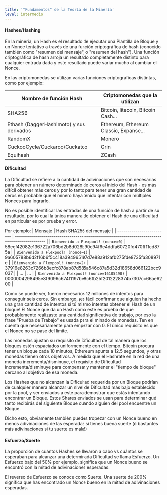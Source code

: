 ```yaml
---
title: '"Fundamentos" de la Teoría de la Minería'
level: intermedio
---
```


#### Hashes/Hashing

En la minería, un Hash es el resultado de ejecutar una Plantilla de Bloque y un Nonce tentativo a través de una función criptográfica de hash (conocido también como "resumen del mensaje", o "resumen del hash"). Una función criptográfica de hash arroja un resultado completamente distinto para cualquier entrada dada y este resultado puede variar mucho al cambiar el Nonce.

En las criptomonedas se utilizan varias funciones criptográficas distintas, como por ejemplo:

| Nombre de función Hash                   | Criptomonedas que la utilizan          |
| ---------------------------------------- | -------------------------------------- |
| SHA256                                   | Bitcoin, litecoin, Bitcoin Cash...     |
| Ethash (DaggerHashimoto) y sus derivados | Ethereum, Ethereum Classic, Expanse... |
| RandomX                                  | Monero                                 |
| CuckooCycle/Cuckaroo/Cuckatoo            | Grin                                   |
| Equihash                                 | ZCash                                  |

#### Dificultad

La Dificultad se refiere a la cantidad de adivinaciones que son necesarias para obtener un número determinado de ceros al inicio del Hash - es más difícil obtener más ceros y por lo tanto para tener una gran cantidad de ceros es probable que el minero haya tenido que intentar con múltiples Nonces para lograrlo.

No es posible identificar las entradas de una función de hash a partir de su resultado, por lo cual la única manera de obtener el Hash de una dificultad en particular es por prueba y error.

Por ejemplo:
| Mensaje                   | Hash SHA256 del mensaje                                                                       |
| ------------------------- | --------------------------------------------------------------------------------------------- |
| <code>Bienvenido a Flexpool! (nonce=0)</code> | 58ecf42082e136722a706bd2b8d028b90c94f6e4ddfa60720fd470ff11cd875a                              |
| <code>Bienvenido a Flexpool! (nonce=1)</code> | 9a605788b6d2f16b6f5c418a394965197d7e88a912afb275fde8735fa308971e                              |
| <code>Bienvenido a Flexpool! (nonce=2)</code> | 37916e8263c7266b8ecfc878ab87d585a546c87a5d32d18658d066122bcc9037                              |
| ...                       | ...                                                                                           |
| <code>Bienvenido a Flexpool! (nonce=16105490)</code> | <span className="red">000000</span>4298495e8f9096c674f1197be8c6fb25f2012228374b7307cc66ae6200 |

Como se puede ver, fueron necesarios 12 millones de intentos para conseguir seis ceros. Sin embargo, ¡es fácil confirmar que alguien ha hecho una gran cantidad de intentos si tú mismo intentas obtener el Hash de un bloque! El Nonce que da un Hash como este es prueba de que probablemente realizaste una cantidad significativa de trabajo, por eso la frase "Prueba de Trabajo" es usada para el minado de monedas. Ten en cuenta que necesariamente para empezar con 0. El único requisito es que el Nonce no se pase del límite.

Las monedas ajustan su requisito de Dificultad de tal manera que los bloques estén espaciados uniformemente con el tiempo. Bitcoin procura tener un bloque cada 10 minutos, Ethereum apunta a 12.5 segundos, y otras monedas tienen otros objetivos. A medida que el Hashrate en la red de una moneda incrementa/disminuye, el requisito de Dificultad incrementa/disminuye para compensar y mantener el "tiempo de bloque" cercano al objetivo de esa moneda.

Los Hashes que no alcanzan la Dificultad requerida por un Bloque podrían de cualquier manera alcanzar un nivel de Dificultad más bajo establecido por la pool, y ser enviados a este para demostrar que estás intentando encontrar un Bloque. Estos Shares enviados se usan para determinar qué tanto recibirás del siguiente Bloque cuando alguien del pool encuentre un Bloque.

Dicho esto, obviamente también puedes tropezar con un Nonce bueno en menos adivinaciones de las esperadas si tienes buena suerte (ó bastantes más adivinaciones si tu suerte es mala!)

#### Esfuerzo/Suerte

La proporción de cuántos Hashes se llevaron a cabo vs cuántos se esperaban para alcanzar una determinada Dificultad se llama Esfuerzo. Un Esfuerzo bajo del 50% por ejemplo, significa que un Nonce bueno se encontró con la mitad de adivinaciones esperadas.

El reverso de Esfuerzo se conoce como Suerte. Una suerte de 200% significa que has encontrado un Nonce bueno en la mitad de adivinaciones esperadas.
